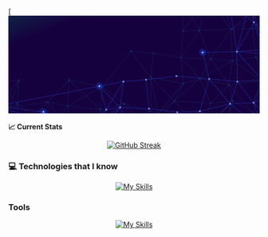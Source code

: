 [![An old rock in the desert](https://raw.githubusercontent.com/masud040/masud040/main/Untitled.png)

**📈 Current Stats**

<p align="center">
  <a href="https://git.io/streak-stats">
    <img src="https://github-readme-streak-stats.herokuapp.com?user=masud040&theme=shadow-purple" alt="GitHub Streak">
  </a>
</p>

### **💻 Technologies that I know**

<div style="text-align: center;">
  
  <a href="https://skillicons.dev">
    <img src="https://skillicons.dev/icons?i=html,css,javascript,tailwind,bootstrap,react,firebase,nodejs,express,mongo&perline=3" alt="My Skills">
  </a>
</div>

### **Tools**

<div style="text-align: center;">
  
  <a href="https://skillicons.dev">
    <img src="https://skillicons.dev/icons?i=vscode,git,github,figma,vite&perline=3" alt="My Skills">
  </a>
</div>
